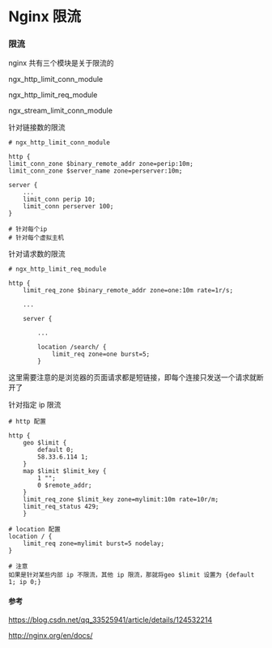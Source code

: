 # Nginx 限流

### 限流

nginx 共有三个模块是关于限流的

ngx_http_limit_conn_module

ngx_http_limit_req_module

ngx_stream_limit_conn_module

针对链接数的限流

```
# ngx_http_limit_conn_module 

http {
limit_conn_zone $binary_remote_addr zone=perip:10m;
limit_conn_zone $server_name zone=perserver:10m;

server {
    ...
    limit_conn perip 10;
    limit_conn perserver 100;
}

# 针对每个ip
# 针对每个虚拟主机

```



针对请求数的限流

```
# ngx_http_limit_req_module

http {
    limit_req_zone $binary_remote_addr zone=one:10m rate=1r/s;

    ...

    server {

        ...

        location /search/ {
            limit_req zone=one burst=5;
        }
```

这里需要注意的是浏览器的页面请求都是短链接，即每个连接只发送一个请求就断开了

针对指定 ip 限流

```
# http 配置

http {    
    geo $limit {
        default 0;
        58.33.6.114 1;
    }
    map $limit $limit_key {
        1 "";
        0 $remote_addr;
    }
    limit_req_zone $limit_key zone=mylimit:10m rate=10r/m;
    limit_req_status 429;
    }

# location 配置
location / {
    limit_req zone=mylimit burst=5 nodelay;
}

# 注意
如果是针对某些内部 ip 不限流，其他 ip 限流，那就将geo $limit 设置为 {default 1; ip 0;}
```









#### 参考

https://blog.csdn.net/qq_33525941/article/details/124532214

http://nginx.org/en/docs/